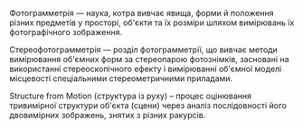 Фотограмметрія — наука, котра вивчає явища, форми й положення різних предметів у просторі, об'єкти та їх розміри шляхом вимірювань їх фотографічного зображення. 

Стереофотограмметрія — розділ фотограмметрії, що вивчає методи вимірювання об'ємних форм за стереопарою фотознімків, засновані на використанні стереоскопічного ефекту і вимірюванні об'ємної моделі місцевості спеціальними стереометричними приладами. 

Structure from Motion (структура із руху) – процес оцінювання тривимірної структури об'єкта (сцени) через аналіз послідовності його двовимірних зображень, знятих з різних ракурсів.
